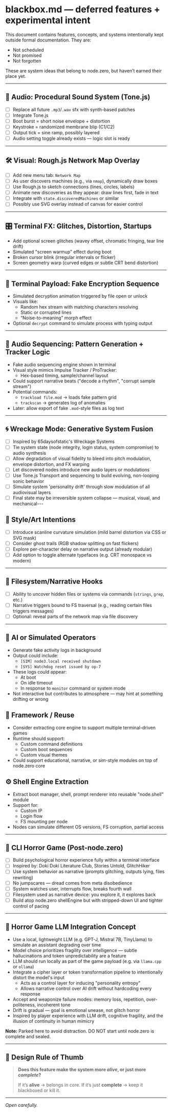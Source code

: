 # blackbox.md — deferred features + experimental intent

This document contains features, concepts, and systems intentionally kept outside formal documentation. They are:
- Not scheduled
- Not promised
- Not forgotten

These are system ideas that belong to node.zero, but haven’t earned their place yet.

---

## 🎵 Audio: Procedural Sound System (Tone.js)
- [ ] Replace all future `.mp3`/`.wav` sfx with synth-based patches
- [ ] Integrate Tone.js
- [ ] Boot burst = short noise envelope + distortion
- [ ] Keystroke = randomized membrane blip (C1/C2)
- [ ] Output tick = sine ramp, possibly layered
- [ ] Audio setting toggle already exists — logic slot is ready

---

## 🛠️ Visual: Rough.js Network Map Overlay
- [ ] Add new menu tab: `Network Map`
- [ ] As user discovers machines (e.g., via `nmap`), dynamically draw boxes
- [ ] Use Rough.js to sketch connections (lines, circles, labels)
- [ ] Animate new discoveries as they appear: draw lines first, fade in text
- [ ] Integrate with `state.discoveredMachines` or similar
- [ ] Possibly use SVG overlay instead of canvas for easier control

---

## 🎛 Terminal FX: Glitches, Distortion, Startups

- Add optional screen glitches (wavey offset, chromatic fringing, tear line drift)
- Simulated "screen warmup" effect during boot
- Broken cursor blink (irregular intervals or flicker)
- Screen geometry warp (curved edges or subtle CRT bend distortion)

---

## 🔐 Terminal Payload: Fake Encryption Sequence

- Simulated decryption animation triggered by file open or unlock
- Visuals like:
  - Random hex stream with matching characters resolving
  - Static or corrupted lines
  - “Noise-to-meaning” morph effect
- Optional `decrypt` command to simulate process with typing output

---

## 🧮 Audio Sequencing: Pattern Generation + Tracker Logic

- Fake audio sequencing engine shown in terminal
- Visual style mimics Impulse Tracker / ProTracker:
  - Hex-based timing, sample/channel layout
- Could support narrative beats ("decode a rhythm", "corrupt sample stream")
- Potential commands:
  - `trackload file.mod` → loads fake pattern grid
  - `trackscan` → generates log of anomalies
- Later: allow export of fake `.mod`-style files as log text


---

## 🌀 Wreckage Mode: Generative System Fusion
- [ ] Inspired by 65daysofstatic's Wreckage Systems
- [ ] Tie system state (node integrity, login status, system compromise) to audio synthesis
- [ ] Allow degradation of visual fidelity to bleed into pitch modulation, envelope distortion, and FX warping
- [ ] Let discovered nodes introduce new audio layers or modulations
- [ ] Use Tone.js Transport and sequencing to build evolving, non-looping sonic behavior
- [ ] Simulate system 'personality drift' through slow modulation of all audiovisual layers
- [ ] Final state may be irreversible system collapse — musical, visual, and mechanical---

## 🎨 Style/Art Intentions
- [ ] Introduce scanline curvature simulation (mild barrel distortion via CSS or SVG mask)
- [ ] Consider ghost trails (RGB shadow splitting on fast flickers)
- [ ] Explore per-character delay on narrative output (already modular)
- [ ] Add option to toggle alternate typefaces (e.g. CRT monospace vs modern)

---

## 📁 Filesystem/Narrative Hooks
- [ ] Ability to uncover hidden files or systems via commands (`strings`, `grep`, etc.)
- [ ] Narrative triggers bound to FS traversal (e.g., reading certain files triggers messages)
- [ ] Optional: reveal parts of the network map via file discovery

---

## 🤖 AI or Simulated Operators

- Generate fake activity logs in background
- Output could include:
  - `[SIM] node3.local received shutdown`
  - `[SYS] Watchdog reset issued by op-7`
- These logs could appear:
  - At boot
  - On idle timeout
  - In response to `monitor` command or system mode
- Not interactive but contributes to atmosphere — may hint at something drifting or wrong


## 🧱 Framework / Reuse

- Consider extracting core engine to support multiple terminal-driven games
- Runtime should support:
  - Custom command definitions
  - Custom boot sequences
  - Custom visual themes
- Could support educational, narrative, or sim-style modules on top of node.zero core


## ⚙️ Shell Engine Extraction

- Extract boot manager, shell, prompt renderer into reusable "node.shell" module
- Support for:
  - Custom IP
  - Login flow
  - FS mounting per node
- Nodes can simulate different OS versions, FS corruption, partial access

---


## 🧨 CLI Horror Game (Post-node.zero)
- [ ] Build psychological horror experience fully within a terminal interface
- [ ] Inspired by: Doki Doki Literature Club, Stories Untold, GlitchHiker
- [ ] Use system behavior as narrative (prompts glitching, outputs lying, files rewriting)
- [ ] No jumpscares — dread comes from meta disobedience
- [ ] System watches user, interrupts flow, breaks fourth wall
- [ ] Filesystem used as narrative device: you explore it, it explores back
- [ ] Build atop node.zero shellEngine but with stripped-down UI and tighter control of pacing

---

## 🧠 Horror Game LLM Integration Concept

- Use a local, lightweight LLM (e.g. GPT-J, Mistral 7B, TinyLlama) to simulate an assistant degrading over time
- Model choice prioritizes fragility over intelligence — subtle hallucinations and token unpredictability are a feature
- LLM should run locally as part of the game payload (e.g. via `llama.cpp` or `ollama`)
- Integrate a cipher layer or token transformation pipeline to intentionally distort the model's input
  - Acts as a control layer for inducing "personality entropy"
  - Allows narrative control over AI drift without hardcoding every response
- Accept and weaponize failure modes: memory loss, repetition, over-politeness, incoherent tone
- Drift is gradual — goal is emotional unease, not glitch horror
- Inspired by player experience with LLM drift, cognitive fragility, and the illusion of continuity in human mimicry


**Note:** Parked here to avoid distraction. DO NOT start until node.zero is complete and sealed.

---

## 🧭 Design Rule of Thumb
> **Does this feature make the system more *alive*, or just more *complete*?**
>
> If it’s **alive** → belongs in core.
> If it’s just **complete** → keep it blackboxed or kill it.

---

*Open carefully.*
